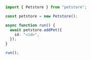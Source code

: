 <!-- Start SDK Example Usage [usage] -->
```typescript
import { Petstore } from "petstore";

const petstore = new Petstore();

async function run() {
  await petstore.addPet({
    id: "<id>",
  });
}

run();

```
<!-- End SDK Example Usage [usage] -->